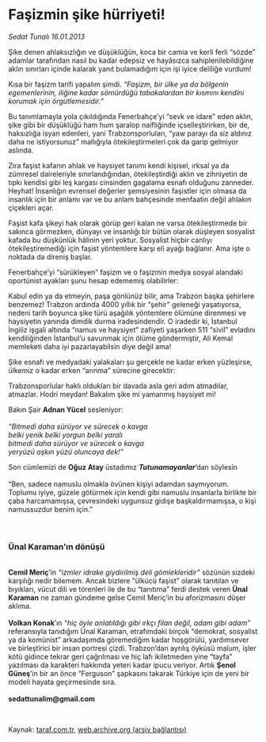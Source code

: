# Faşizmin şike hürriyeti!

*Sedat Tunalı 16.01.2013*

<div class="yazi"><p>Şike denen ahlaksızlığın ve düşüklüğün, koca bir camia ve kerli ferli “sözde” adamlar tarafından nasıl bu kadar edepsiz ve hayâsızca sahiplenilebildiğine aklın sınırları içinde kalarak yanıt bulamadığım için işi iyice deliliğe vurdum!</p>
<p>Kısa bir faşizm tarifi yapalım şimdi. <i>“Faşizm, bir ülke ya da bölgenin egemenlerinin, iliğine kadar sömürdüğü tabakalardan bir kısmını kendini korumak için örgütlemesidir.”</i></p>
<p>Bu tanımlamayla yola çıkıldığında Fenerbahçe’yi “sevk ve idare” eden aklın, şike gibi bir düşüklüğü ham hum şaralop naifliğinde içselleştirirken, bir de, haksızlığa isyan edenleri, yani Trabzonsporluları, “yaw parayı da siz aldınız daha ne istiyorsunuz” mallığıyla ötekileştirmeleri çok da garip gelmiyor aslında. </p>
<p>Zira faşist kafanın ahlak ve haysiyet tanımı kendi kişisel, ırksal ya da zümresel daireleriyle sınırlandığından, ötekileştirdiği aklın ve zihniyetin de tıpkı kendisi gibi leş kargası cinsinden gagalama esnafı olduğunu zanneder. Heyhat! İnsanlığın evrensel değerler şemsiyesinin faşistler için olmasa da insanlık için bir anlamı var ve bu anlam bahçesinde menfaatin değil ahlakın çiçekleri açar.</p>
<p>Faşist kafa şikeyi hak olarak görüp geri kalan ne varsa ötekileştirmede bir sakınca görmezken, dünyayı ve insanlığı bir bütün olarak düşleyen sosyalist kafada bu düşkünlük hâlinin yeri yoktur. Sosyalist hiçbir canlıyı ötekileştiremediği için faşist yöntemlere karşı eli ayağı bağlanır. Ama işte o noktada da direniş başlar. </p>
<p>Fenerbahçe’yi “sürükleyen” faşizm ve o faşizmin medya sosyal alandaki oportünist ayakları şunu hesap edememiş olabilirler:</p>
<p>Kabul edin ya da etmeyin, paşa gönlünüz bilir, ama Trabzon başka şehirlere benzemez! Trabzon ardında 4000 yıllık bir “şehir” geleneği yaşatıyorsa, nedeni tarih boyunca şike türü aşağılık yöntemlere ölümüne direnmesi ve haysiyetin yanında dimdik durma iradesindendir. O iradedir ki, İstanbul İngiliz işgali altında “namus ve haysiyet” zafiyeti yaşarken 511 “sivil” evladını kendiliğinden İstanbul’u savunmak için ölüme göndermiştir, Ali Kemal memleketi daha iyi pazarlayabilsin diye değil ama!</p>
<p>Şike esnafı ve medyadaki yalakaları şu gerçekle ne kadar erken yüzleşirse, ülkemiz o kadar erken “arınma” sürecine girecektir:</p>
<p>Trabzonsporlular haklı oldukları bir davada asla geri adım atmadılar, atmazlar. Hodri meydan! Bakalım şike mi yamanmış haysiyet mi!</p>
<p>Bakın Şair <b>Adnan Yücel</b> sesleniyor:<br/><br/><i>“Bitmedi daha sürüyor ve sürecek o kavga<br/>belki yenik belki yorgun belki yaralı<br/>bitmedi daha sürüyor ve sürecek o kavga<br/>yeryüzü aşkın yüzü oluncaya dek!”</i></p>
<p>Son cümlemizi de <b>Oğuz Atay</b> üstadımız <b><i>Tutunamayanlar</i></b>’dan söylesin<br/><br/>“Ben, sadece namuslu olmakla övünen kişiyi adamdan saymıyorum. Toplumu iyiye, güzele götürmek için kendi gibi namuslu insanlarla birlikte bir çaba harcamamışsa, çevresindeki uygunsuz gidişe başkaldırmamışsa, o kişi namussuzdur benim için.”<br/><br/><br/></p>
<h3>Ünal Karaman’ın dönüşü</h3>
<p><b><br/></b><b>Cemil Meriç</b>’in <i>“izmler idrake giydirilmiş deli gömlekleridir”</i> sözünün sizdeki karşılığı nedir bilemem. Ancak bizlere “ülkücü faşist” olarak tanıtılan ve bıyıkları, vücut dili ve törenleri ile de bu “tanıtıma” ferdi destek veren <b>Ünal Karaman</b> ne zaman gündeme gelse Cemil Meriç’in bu aforizmasını düşer aklıma.<br/><br/><b>Volkan Konak</b>’ın <i>“hiç öyle anlatıldığı gibi ırkçı filan değil, adam gibi adam”</i> referansıyla tanıdığım Ünal Karaman, etrafımdaki birçok “demokrat, sosyalist ya da komünist” arkadaşımda göremediğim kadar hoşgörülü, yardımsever ve birleştirici bir insan portresi çizdi. Trabzon’dan ayrılış öyküsü malum, işler kötü gidince tekrar geri çağrılması ve hiç lafı ikiletmeden yine “tayfa” yazılması da karakteri hakkında yeteri kadar ipucu veriyor. Artık <b>Şenol Güneş</b>’in bir an önce “Ferguson” şapkasını takarak Türkiye için de yeni bir modeli hayata geçirmesinde sıra.<br/><br/><b>sedattunalim@gmail.com</b></p>
<p> </p>
</div>

Kaynak: [taraf.com.tr](http://www.taraf.com.tr/sedat-tunali/makale-fasizmin-sike-hurriyeti.htm), [web.archive.org (arşiv bağlantısı)](http://web.archive.org/web/20131107101810/http://www.taraf.com.tr/sedat-tunali/makale-fasizmin-sike-hurriyeti.htm)

